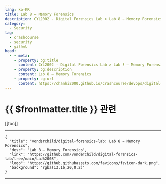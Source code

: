 ```yaml
---
lang: ko-KR
title: Lab 8 — Memory Forensics
description: CYL2002 - Digital Forensics Lab > Lab 8 — Memory Forensics
category:
  - Security
tag:
  - crashcourse
  - security
  - github
head:
  - - meta:
    - property: og:title
      content: CYL2002 - Digital Forensics Lab > Lab 8 — Memory Forensics
    - property: og:description
      content: Lab 8 — Memory Forensics
    - property: og:url
      content: https://chanhi2000.github.io/crashcourse/devops/digital-forensics-lab/08.html
---
```


# {{ $frontmatter.title }} 관련

[[toc]]

---

```component VPCard
{
  "title": "vonderchild/digital-forensics-lab: Lab 8 — Memory Forensics",
  "desc": "Lab 8 — Memory Forensics",
  "link": "https://github.com/vonderchild/digital-forensics-lab/tree/main/Lab%2008",
  "logo": "https://github.githubassets.com/favicons/favicon-dark.png",
  "background": "rgba(13,16,20,0.2)"
}
```

---
